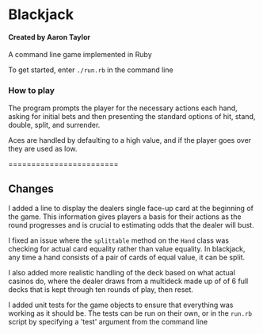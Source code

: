 # Blackjack
#### Created by Aaron Taylor

A command line game implemented in Ruby

To get started, enter `./run.rb` in the command line

### How to play
The program prompts the player for the necessary actions each hand, asking for initial bets and then presenting the standard options of hit, stand, double, split, and surrender.

Aces are handled by defaulting to a high value, and if the player goes over they are used as low.

========================

## Changes

I added a line to display the dealers single face-up card at the beginning of the game. This information gives players a basis for their actions as the round progresses and is crucial to estimating odds that the dealer will bust.

I fixed an issue where the `splittable` method on the `Hand` class was checking for actual card equality rather than value equality. In blackjack, any time a hand consists of a pair of cards of equal value, it can be split.

I also added more realistic handling of the deck based on what actual casinos do, where the dealer draws from a multideck made up of of 6 full decks that is kept through ten rounds of play, then reset.

I added unit tests for the game objects to ensure that everything was working as it should be. The tests can be run on their own, or in the `run.rb` script by specifying a 'test' argument from the command line